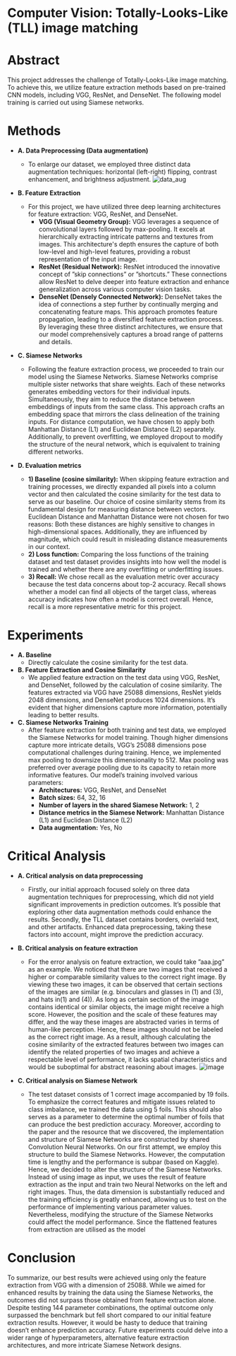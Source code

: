 # Computer Vision: Totally-Looks-Like (TLL) image matching

# Abstract
This project addresses the challenge of Totally-Looks-Like image matching. To achieve this, we utilize feature extraction methods based on pre-trained CNN models, including VGG, ResNet, and DenseNet. The following model training is carried out using Siamese networks.

# Methods
- **A. Data Preprocessing (Data augmentation)**
  - To enlarge our dataset, we employed three distinct data augmentation techniques: horizontal (left-right) flipping, contrast enhancement, and brightness adjustment.
    ![data_aug](https://github.com/W-Hsieh/Computer-Vision/assets/142127312/c476723a-cf97-4dc1-8c80-ea2e09cb8042)

- **B. Feature Extraction**
  - For this project, we have utilized three deep learning architectures for feature extraction: VGG, ResNet, and DenseNet.
    - **VGG (Visual Geometry Group):** VGG leverages a sequence of convolutional layers followed by max-pooling. It excels at hierarchically extracting intricate patterns and textures from images. This architecture's depth ensures the capture of both low-level and high-level features, providing a robust representation of the input image.
    - **ResNet (Residual Network):** ResNet introduced the innovative concept of ”skip connections” or ”shortcuts.” These connections allow ResNet to delve deeper into feature extraction and enhance generalization across various computer vision tasks.
    - **DenseNet (Densely Connected Network):** DenseNet takes the idea of connections a step further by continually merging and concatenating feature maps. This approach promotes feature propagation, leading to a diversified feature extraction process.
    By leveraging these three distinct architectures, we ensure that our model comprehensively captures a broad range of patterns and details.
    
- **C. Siamese Networks**
  - Following the feature extraction process, we proceeded to train our model using the Siamese Networks. Siamese Networks comprise multiple sister networks that share weights. Each of these networks generates embedding vectors for their individual inputs. Simultaneously, they aim to reduce the distance between embeddings of inputs from the same class. This approach crafts an embedding space that mirrors the class delineation of the training inputs. For distance computation, we have chosen to apply both Manhattan Distance (L1) and Euclidean Distance (L2) separately. Additionally, to prevent overfitting, we employed dropout to modify the structure of the neural network, which is equivalent to training different networks.
    
- **D. Evaluation metrics**
  - **1) Baseline (cosine similarity):**
       When skipping feature extraction and training processes, we directly expanded all pixels into a column vector and then calculated the cosine similarity for the test data to serve as our baseline. Our choice of cosine similarity stems from its fundamental design for measuring distance between vectors. Euclidean Distance and Manhattan Distance were not chosen for two reasons: Both these distances are highly sensitive to changes in high-dimensional spaces. Additionally, they are influenced by magnitude, which could result in misleading distance measurements in our context.
  - **2) Loss function:** Comparing the loss functions of the training dataset and test dataset provides insights into how well the model is trained and whether there are any overfitting or underfitting issues.
  - **3) Recall:** We chose recall as the evaluation metric over accuracy because the test data concerns about top-2 accuracy. Recall shows whether a model can find all objects of the target class, whereas accuracy indicates how often a model is correct overall. Hence, recall is a more representative metric for this project.

# Experiments
- **A. Baseline**
  - Directly calculate the cosine similarity for the test data.
- **B. Feature Extraction and Cosine Similarity**
  - We applied feature extraction on the test data using VGG, ResNet, and DenseNet, followed by the calculation of cosine similarity. The features extracted via VGG have 25088 dimensions, ResNet yields 2048 dimensions, and DenseNet produces 1024 dimensions. It’s evident that higher dimensions capture more information, potentially leading to better results.
- **C. Siamese Networks Training**
  - After feature extraction for both training and test data, we employed the Siamese Networks for model training. Though higher dimensions capture more intricate details, VGG’s 25088 dimensions pose computational challenges during training. Hence, we implemented max pooling to downsize this dimensionality to 512. Max pooling was preferred over average pooling due to its capacity to retain more informative features. Our model’s training involved various parameters:
    - **Architectures:** VGG, ResNet, and DenseNet
    - **Batch sizes:** 64, 32, 16
    - **Number of layers in the shared Siamese Network:** 1, 2
    - **Distance metrics in the Siamese Network:** Manhattan Distance (L1) and Euclidean Distance (L2)
    - **Data augmentation:** Yes, No
   
# Critical Analysis
  - **A. Critical analysis on data preprocessing**
    - Firstly, our initial approach focused solely on three data augmentation techniques for preprocessing, which did not yield significant improvements in prediction outcomes. It’s possible that exploring other data augmentation methods could enhance the results. Secondly, the TLL dataset contains borders, overlaid text, and other artifacts. Enhanced data preprocessing, taking these factors into account, might improve the prediction accuracy.
  - **B. Critical analysis on feature extraction**
    - For the error analysis on feature extraction, we could take ”aaa.jpg” as an example. We noticed that there are two images that received a higher or comparable similarity values to the correct right image. By viewing these two images, it can be observed that certain sections of the images are similar (e.g. binoculars and glasses in (1) and (3), and hats in(1) and (4)). As long as certain section of the image contains identical or similar objects, the image might receive a high score. However, the position and the scale of these features may differ, and the way these images are abstracted varies in terms of human-like perception. Hence, these images should not be labeled as the correct right image. As a result, although calculating the cosine similarity of the extracted features between two images can identify the related properties of two images and achieve a respectable level of performance, it lacks spatial characteristics and would be suboptimal for abstract reasoning about images.
      ![image](https://github.com/W-Hsieh/Computer-Vision/assets/142127312/42cdb01c-cf81-4d6e-acea-7cebd3b338b8)

  - **C. Critical analysis on Siamese Network**
    -   The test dataset consists of 1 correct image accompanied by 19 foils. To emphasize the correct features and mitigate issues related to class imbalance, we trained the data using 5 foils. This should also serves as a parameter to determine the optimal number of foils that can produce the best prediction accuracy. Moreover, according to the paper and the resource that we discovered, the implementation and structure of Siamese Networks are constructed by shared Convolution Neural Networks. On our first attempt, we employ this structure to build the Siamese Networks. However, the computation time is lengthy and the performance is subpar (based on Kaggle). Hence, we decided to alter the structure of the Siamese Networks. Instead of using image as input, we uses the result of feature extraction as the input and train two Neural Networks on the left and right images. Thus, the data dimension is substantially reduced and the training efficiency is greatly enhanced, allowing us to test on the performance of implementing various parameter values. Nevertheless, modifying the structure of the Siamese Networks could affect the model performance. Since the flattened features from extraction are utilised as the model
 
# Conclusion
To summarize, our best results were achieved using only the feature extraction from VGG with a dimension of 25088. While we aimed for enhanced results by training the data using the Siamese Networks, the outcomes did not surpass those obtained from feature extraction alone. Despite testing 144 parameter combinations, the optimal outcome only surpassed the benchmark but fell short compared to our initial feature extraction results. However, it would be hasty to deduce that training doesn’t enhance prediction accuracy. Future experiments
could delve into a wider range of hyperparameters, alternative feature extraction architectures, and more intricate Siamese Network designs.
